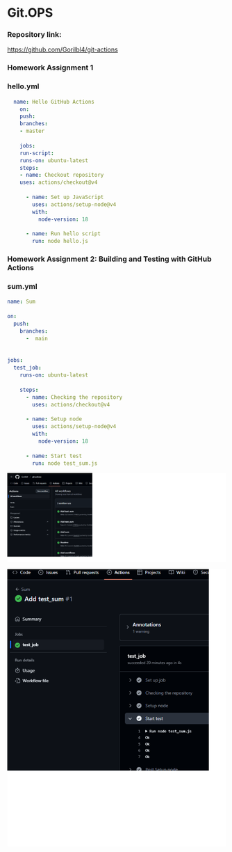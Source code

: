 # Git.OPS

### Repository link:
https://github.com/Gorilbl4/git-actions

### Homework Assignment 1

### hello.yml
```yaml
  name: Hello GitHub Actions
    on:
    push:
    branches:
    - master
    
    jobs:
    run-script:
    runs-on: ubuntu-latest
    steps:
    - name: Checkout repository
    uses: actions/checkout@v4

      - name: Set up JavaScript
        uses: actions/setup-node@v4
        with:
          node-version: 18

      - name: Run hello script
        run: node hello.js
```

### Homework Assignment 2: Building and Testing with GitHub Actions

### sum.yml

```yaml
name: Sum

on:
  push:
    branches:
      -  main


jobs:
  test_job:
    runs-on: ubuntu-latest

    steps:
      - name: Checking the repository
        uses: actions/checkout@v4

      - name: Setup node
        uses: actions/setup-node@v4
        with:
          node-version: 18

      - name: Start test
        run: node test_sum.js
```

![img.png](Actions.png)

![img.png](Test.png)
